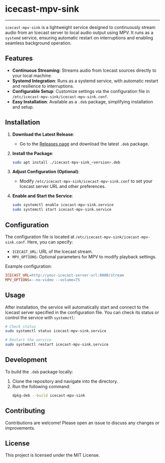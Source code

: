 # icecast-mpv-sink
---

`icecast-mpv-sink` is a lightweight service designed to continuously stream audio from an Icecast server to local audio output using MPV. It runs as a `systemd` service, ensuring automatic restart on interruptions and enabling seamless background operation.

## Features

- **Continuous Streaming**: Streams audio from Icecast sources directly to your local machine.
- **Systemd Integration**: Runs as a systemd service, with automatic restart and resilience to interruptions.
- **Configurable Setup**: Customize settings via the configuration file in `/etc/icecast-mpv-sink/icecast-mpv-sink.conf`.
- **Easy Installation**: Available as a `.deb` package, simplifying installation and setup.

## Installation

1. **Download the Latest Release**:
   - Go to the [Releases page](https://github.com/dbuturu/icecast-mpv-sink/releases) and download the latest `.deb` package.

2. **Install the Package**:
   ```bash
   sudo apt install ./icecast-mpv-sink_<version>.deb
   ```

3. **Adjust Configuration (Optional)**:
   - Modify `/etc/icecast-mpv-sink/icecast-mpv-sink.conf` to set your Icecast server URL and other preferences.

4. **Enable and Start the Service**:
   ```bash
   sudo systemctl enable icecast-mpv-sink.service
   sudo systemctl start icecast-mpv-sink.service
   ```

## Configuration

The configuration file is located at `/etc/icecast-mpv-sink/icecast-mpv-sink.conf`. Here, you can specify:
- `ICECAST_URL`: URL of the Icecast stream.
- `MPV_OPTIONS`: Optional parameters for MPV to modify playback settings.

Example configuration:
```ini
ICECAST_URL=http://your-icecast-server-url:8000/stream
MPV_OPTIONS=--no-video --volume=75
```

## Usage

After installation, the service will automatically start and connect to the Icecast server specified in the configuration file. You can check its status or control the service with `systemctl`:

```bash
# Check status
sudo systemctl status icecast-mpv-sink.service

# Restart the service
sudo systemctl restart icecast-mpv-sink.service
```

## Development

To build the `.deb` package locally:
1. Clone the repository and navigate into the directory.
2. Run the following command:
   ```bash
   dpkg-deb --build icecast-mpv-sink
   ```

## Contributing

Contributions are welcome! Please open an issue to discuss any changes or improvements.

## License

This project is licensed under the MIT License.
